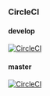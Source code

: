 
### CircleCI

#### develop

[![CircleCI](https://dl.circleci.com/status-badge/img/gh/wy-bbw-dev/xml_json_editor/tree/develop.svg?style=shield)](https://dl.circleci.com/status-badge/redirect/gh/wy-bbw-dev/xml_json_editor/tree/develop)

#### master
[![CircleCI](https://dl.circleci.com/status-badge/img/gh/wy-bbw-dev/xml_json_editor/tree/master.svg?style=shield)](https://dl.circleci.com/status-badge/redirect/gh/wy-bbw-dev/xml_json_editor/tree/master)
